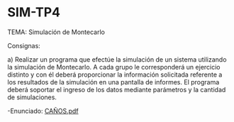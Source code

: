 # SIM-TP4
TEMA: Simulación de Montecarlo

Consignas:

a) Realizar un programa que efectúe la simulación de un sistema utilizando la simulación de
Montecarlo. A cada grupo le corresponderá un ejercicio distinto y con él deberá 
proporcionar la información solicitada referente a los resultados de la simulación en una pantalla 
de informes. El programa deberá soportar el ingreso de los datos mediante parámetros y la 
cantidad de simulaciones. 

-Enunciado:
[CAÑOS.pdf](https://github.com/valentinogiardino/SIM-TP4/files/8931809/CANOS.pdf)
